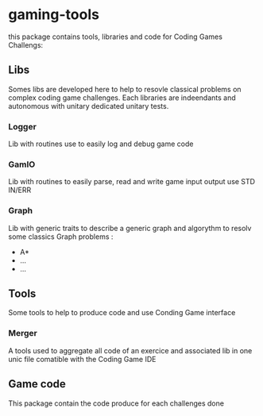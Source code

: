 # gaming-tools

this package contains tools, libraries and code for Coding Games Challengs:


## Libs

Somes libs are developed here to help to resovle classical problems on complex coding game challenges.
Each libraries are indeendants and autonomous with unitary dedicated unitary tests.

### Logger

Lib with routines use to easily log and debug game code

### GamIO

Lib with routines to easily parse, read and write game input output use STD IN/ERR

### Graph

Lib with generic traits to describe a generic graph and algorythm to resolv some classics Graph problems :

* A*
* ...
* ...


## Tools

Some tools to help to produce code and use Conding Game interface

### Merger

A tools used to aggregate all code of an exercice and associated lib in one unic file comatible with the Coding Game IDE

## Game code

This package contain the code produce for each challenges done

